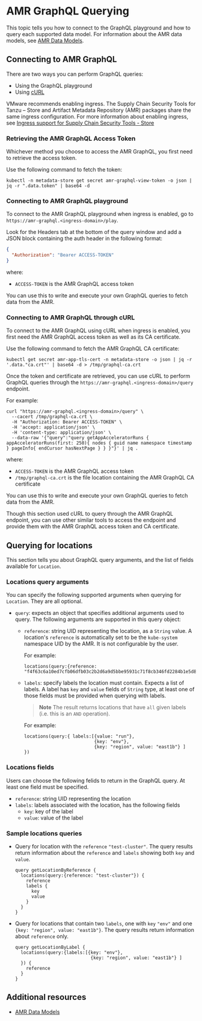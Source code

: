 # AMR GraphQL Querying

This topic tells you how to connect to the GraphQL playground and how to query each supported data model.
For information about the AMR data models, see [AMR Data Models](data-model-and-concepts.hbs.md).

## <a id='connecting-to-graphql'></a> Connecting to AMR GraphQL

There are two ways you can perform GraphQL queries:

- Using the GraphQL playground
- Using [cURL](https://curl.se/)

VMware recommends enabling ingress. The Supply Chain Security
Tools for Tanzu – Store and Artifact Metadata Repository (AMR) packages share
the same ingress configuration. For more information about enabling ingress, 
see [Ingress support for Supply Chain Security Tools - Store](../ingress.hbs.md)

### <a id='amr-graphql-access-token'></a> Retrieving the AMR GraphQL Access Token

Whichever method you choose to access the AMR GraphQL, you first need to retrieve the
access token.

Use the following command to fetch the token:

```console
kubectl -n metadata-store get secret amr-graphql-view-token -o json | jq -r ".data.token" | base64 -d
```

### <a id='connecting-to-graphql-playground'></a> Connecting to AMR GraphQL playground

To connect to the AMR GraphQL playground when ingress is enabled, go to
`https://amr-graphql.<ingress-domain>/play`. 

Look for the Headers tab at the bottom of the query window and add a JSON block containing the auth header 
in the following format:

```json
{
  "Authorization": "Bearer ACCESS-TOKEN"
}
```

where:

- `ACCESS-TOKEN` is the AMR GraphQL access token

You can use this to write and execute your own GraphQL queries to fetch data from the AMR.

### <a id='connecting-to-graphql-curl'></a> Connecting to AMR GraphQL through cURL

To connect to the AMR GraphQL using cURL when ingress is enabled, you first need the AMR GraphQL
access token as well as its CA certificate.

Use the following command to fetch the AMR GraphQL CA certificate:

```console
kubectl get secret amr-app-tls-cert -n metadata-store -o json | jq -r '.data."ca.crt"' | base64 -d > /tmp/graphql-ca.crt
```

Once the token and certificate are retrieved, you can use cURL to perform GraphQL queries through the 
`https://amr-graphql.<ingress-domain>/query` endpoint.

For example:

```console
curl "https://amr-graphql.<ingress-domain>/query" \
  --cacert /tmp/graphql-ca.crt \
  -H "Authorization: Bearer ACCESS-TOKEN" \
  -H 'accept: application/json' \
  -H 'content-type: application/json' \
  --data-raw '{"query":"query getAppAcceleratorRuns { appAcceleratorRuns(first: 250){ nodes { guid name namespace timestamp } pageInfo{ endCursor hasNextPage } } }"}' | jq .
```

where:

- `ACCESS-TOKEN` is the AMR GraphQL access token
- `/tmp/graphql-ca.crt` is the file location containing the AMR GraphQL CA certificate

You can use this to write and execute your own GraphQL queries to fetch data from the AMR.

Though this section used cURL to query through the AMR GraphQL endpoint, you can use other similar tools to access the endpoint 
and provide them with the AMR GraphQL access token and CA certificate.

## <a id='query-locations'></a> Querying for locations

This section tells you about GraphQL query arguments, and the list of fields available for `Location`.

### <a id='location-query-args'></a> Locations query arguments

You can specify the following supported arguments when querying for `Location`. They are all optional.

- `query`: expects an object that specifies additional arguments used to query. The following arguments are supported in this query object:
    
  - `reference`: string UID representing the location, as a `String` value. A location's `reference` is automatically set to be the `kube-system` namespace UID by the AMR. It is not configurable by the user.
  
    For example:
    
    ```console
    locations(query:{reference: "f4f63c6a10ed7cfb06dfb03c2b2d6a9d5bbe95931c71f8cb346fd2284b1e5d82"})
    ```
    
  - `labels`: specify labels the location must contain. Expects a list of labels. 
    A label has `key` and `value` fields of `String` type, at least one of those fields must be provided when querying with labels. 
  
    >**Note** The result returns locations that have `all` given labels (i.e. this is an `AND` operation).
  
    For example:
    
    ```console
    locations(query:{ labels:[{value: "run"}, 
                              {key: "env"}, 
                              {key: "region", value: "east1b"} ]
    })
    ```

### <a id='location-fields'></a> Locations fields

Users can choose the following felids to return in the GraphQL query. At least one field must be specified.

- `reference`: string UID representing the location
- `labels`: labels associated with the location, has the following fields
  - `key`: key of the label
  - `value`: value of the label
  
### <a id='sample-locations-query'></a> Sample locations queries

- Query for location with the `reference` `"test-cluster"`. 
  The query results return information about the `reference` and `labels` showing both `key` and `value`.
  
  ```console
  query getLocationByReference {
    locations(query:{reference: "test-cluster"}) {
      reference
      labels {
        key
        value
      }
    }
  }
  ```
  
- Query for locations that contain two `labels`, one with `key` `"env"` and one `{key: "region", value: "east1b"}`.
  The query results return information about `reference` only.
  
  ```console
  query getLocationByLabel {
    locations(query:{labels:[{key: "env"}, 
                              {key: "region", value: "east1b"} ]
    }) {
      reference
    }
  }
  ```

## <a id='addition-resources'></a> Additional resources

- [AMR Data Models](data-model-and-concepts.hbs.md)
